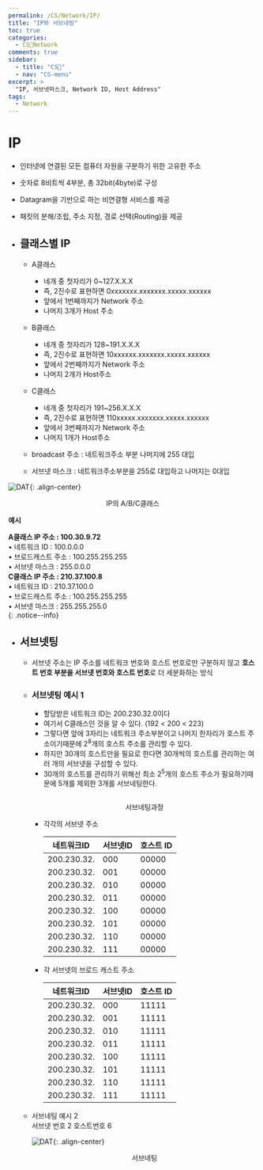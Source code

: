```yaml
---
permalink: /CS/Network/IP/
title: "IP와 서브네팅"
toc: true
categories:
  - CS🐰Network
comments: true
sidebar:
  - title: "CS🐰"
  - nav: "CS-menu"
excerpt: >
  "IP, 서브넷마스크, Network ID, Host Address"
tags:
  - Network
---
```



# IP
- 인터넷에 연결된 모든 컴퓨터 자원을 구분하기 위한 고유한 주소
- 숫자로 8비트씩 4부분, 총 32bit(4byte)로 구성
- Datagram을 기반으로 하는 비연결형 서비스를 제공
- 패킷의 분해/조립, 주소 지정, 경로 선택(Routing)을 제공

- ## 클래스별 IP
  - A클래스
    - 네개 중 첫자리가 0~127.X.X.X
    - 즉, 2진수로 표현하면 0xxxxxxx.xxxxxxx.xxxxx.xxxxxx
    - 앞에서 1번째까지가 Network 주소
    - 나머지 3개가 Host 주소
  - B클래스
    - 네개 중 첫자리가 128~191.X.X.X
    - 즉, 2진수로 표현하면 10xxxxxx.xxxxxxx.xxxxx.xxxxxx
    - 앞에서 2번째까지가 Network 주소
    - 나머지 2개가 Host주소
  - C클래스
    - 네개 중 첫자리가 191~256.X.X.X
    - 즉, 2진수로 표현하면 110xxxxx.xxxxxxx.xxxxx.xxxxxx
    - 앞에서 3번째까지가 Network 주소
    - 나머지 1개가 Host주소

  - broadcast 주소 : 네트워크주소 부분 나머지에 255 대입
  - 서브넷 마스크 : 네트워크주소부분을 255로 대입하고 나머지는 0대입

![DAT]({{site.baseurl}}/assets/images/CS/Class.jpg){: .align-center}
<figcaption align="center">IP의 A/B/C클래스</figcaption>

  **예시**  

  **A클래스 IP 주소 : 100.30.9.72**  
      • 네트워크 ID : 100.0.0.0  
      • 브로드캐스트 주소 : 100.255.255.255  
      • 서브넷 마스크 : 255.0.0.0  
  **C클래스 IP 주소 : 210.37.100.8**   
      • 네트워크 ID : 210.37.100.0  
      • 브로드캐스트 주소 : 100.255.255.255  
      • 서브넷 마스크 : 255.255.255.0  
  {: .notice--info}  

- ## 서브넷팅
  - 서브넷 주소는 IP 주소를 네트워크 번호와 호스트 번호로만 구분하지 않고 **호스트 번호 부분을 서브넷 번호와 호스트 번호**로 더 세분화하는 방식
  - ### 서브넷팅 예시 1
    - 할당받은 네트워크 ID는 200.230.32.0이다
    - 여기서 C클래스인 것을 알 수 있다. (192 < 200 < 223)
    - 그렇다면 앞에 3자리는 네트워크 주소부분이고 나머지 한자리가 호스트 주소이기때문에 2<sup>8</sup>개의 호스트 주소를 관리할 수 있다.
    - 하지만 30개의 호스트만을 필요로 한다면 30개씩의 호스트를 관리하는 여러 개의 서브넷을 구성할 수 있다.
    - 30개의 호스트를 관리하기 위해선 최소 2<sup>5</sup>개의 호스트 주소가 필요하기때문에 5개를 제외한 3개를 서브네팅한다.

    <figure style="width: 400px" class="align-center">
      <img src="{{site.baseurl}}/assets/images/CS/surve.jpg" alt="">
    </figure>
    <figcaption align="center">서브네팅과정</figcaption>

    - 각각의 서브넷 주소
  
      | 네트워크ID | 서브넷ID | 호스트 ID |
      |---------|---------|---------|
      |200.230.32.|000|00000|
      |200.230.32.|001|00000|
      |200.230.32.|010|00000|
      |200.230.32.|011|00000|
      |200.230.32.|100|00000|
      |200.230.32.|101|00000|
      |200.230.32.|110|00000|
      |200.230.32.|111|00000|

    - 각 서브넷의 브로드 캐스트 주소

      | 네트워크ID | 서브넷ID | 호스트 ID |
      |---------|---------|---------|
      |200.230.32.|000|11111|
      |200.230.32.|001|11111|
      |200.230.32.|010|11111|
      |200.230.32.|011|11111|
      |200.230.32.|100|11111|
      |200.230.32.|101|11111|
      |200.230.32.|110|11111|
      |200.230.32.|111|11111|

  - 서브네팅 예시 2   
    서브넷 번호 2 호스트번호 6

    ![DAT]({{site.baseurl}}/assets/images/CS/surve2.jpg){: .align-center}
    <figcaption align="center">서브네팅</figcaption>

